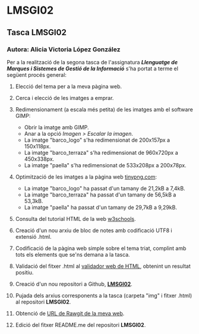 # LMSGI02

## Tasca LMSGI02

### Autora: Alicia Victoria López González

Per a la realització de la segona tasca de l'assignatura **_Llenguatge de Marques i Sistemes de Gestió de la Informació_** s'ha portat a terme el següent procés general: 


1. Elecció del tema per a la meva pàgina web.

2. Cerca i elecció de les imatges a emprar.
   
3. Redimensionament (a escala més petita) de les imatges amb el software GIMP:

    * Obrir la imatge amb GIMP.
    * Anar a la opció _Imagen > Escalar la imagen_.
    * La imatge "barco_logo" s'ha redimensionat de 200x157px a 150x118px.
    * La imatge "barco_terraza" s'ha redimensionat de 960x720px a 450x338px.
    * La imatge "paella" s'ha redimensionat de 533x208px a 200x78px.

4. Optimització de les imatges a la pàgina web [tinypng.com](https://tinypng.com/):
    * La imatge "barco_logo" ha passat d'un tamany de 21,2kB a 7,4kB.
    * La imatge "barco_terraza" ha passat d'un tamany de 56,5kB a 53,3kB.
    * La imatge "paella" ha passat d'un tamany de 29,7kB a 9,29kB.

5. Consulta del tutorial HTML de la web [w3schools](www.w3schools.com/html/).

6. Creació d'un nou arxiu de bloc de notes amb codificació UTF8 i extensió .html.

7. Codificació de la pàgina web simple sobre el tema triat, complint amb tots els elements que se'ns demana a la tasca.

8. Validació del fitxer .html al [validador web de HTML](https://validator.w3.org/), obtenint un resultat positiu.

9. Creació d'un nou repositori a Github, [**LMSGI02**](https://github.com/alishaibz/LMSGI02).
    
10. Pujada dels arxius corresponents a la tasca (carpeta "img" i fitxer .html) al repositori **LMSGI02**.

11. Obtenció de [URL de Rawgit de la meva web](https://rawgit.com/alishaibz/LMSGI02/master/LMSGI02.html).

12. Edició del fitxer README.me del repositori **LMSGI02**.


